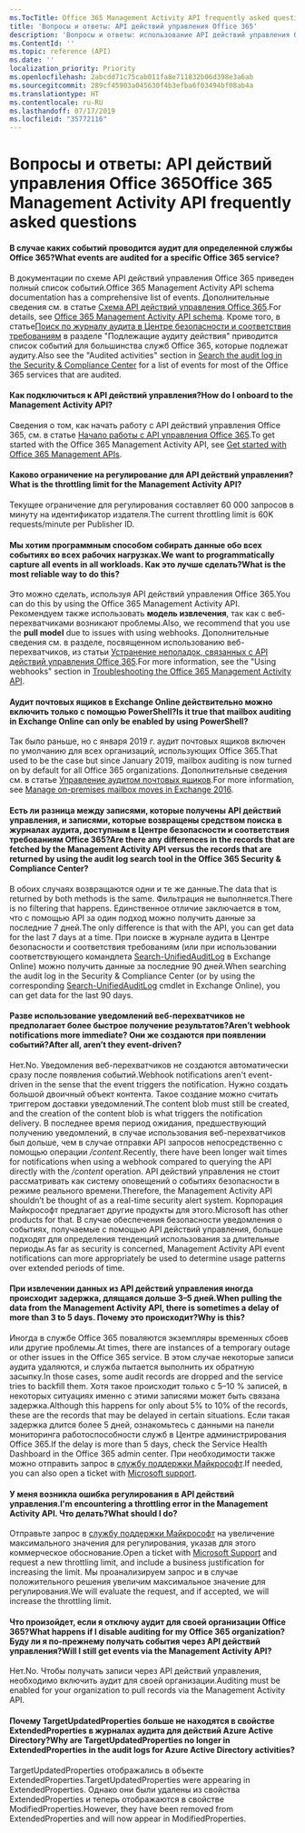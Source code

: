 ```yaml
---
ms.TocTitle: Office 365 Management Activity API frequently asked questions
title: 'Вопросы и ответы: API действий управления Office 365'
description: 'Вопросы и ответы: использование API действий управления Office 365'
ms.ContentId: ''
ms.topic: reference (API)
ms.date: ''
localization_priority: Priority
ms.openlocfilehash: 2abcdd71c75cab011fa8e711832b06d398e3a6ab
ms.sourcegitcommit: 289cf45903a045630f4b3efba6f03494bf08ab4a
ms.translationtype: HT
ms.contentlocale: ru-RU
ms.lasthandoff: 07/17/2019
ms.locfileid: "35772116"
---
```

# <a name="office-365-management-activity-api-frequently-asked-questions"></a><span data-ttu-id="1b143-103">Вопросы и ответы: API действий управления Office 365</span><span class="sxs-lookup"><span data-stu-id="1b143-103">Office 365 Management Activity API frequently asked questions</span></span>

#### <a name="what-events-are-audited-for-a-specific-office-365-service"></a><span data-ttu-id="1b143-104">В случае каких событий проводится аудит для определенной службы Office 365?</span><span class="sxs-lookup"><span data-stu-id="1b143-104">What events are audited for a specific Office 365 service?</span></span>

<span data-ttu-id="1b143-105">В документации по схеме API действий управления Office 365 приведен полный список событий.</span><span class="sxs-lookup"><span data-stu-id="1b143-105">Office 365 Management Activity API schema documentation has a comprehensive list of events.</span></span> <span data-ttu-id="1b143-106">Дополнительные сведения см. в статье [Схема API действий управления Office 365](office-365-management-activity-api-schema.md).</span><span class="sxs-lookup"><span data-stu-id="1b143-106">For details, see [Office 365 Management Activity API schema](office-365-management-activity-api-schema.md).</span></span> <span data-ttu-id="1b143-107">Кроме того, в статье[Поиск по журналу аудита в Центре безопасности и соответствия требованиям](https://docs.microsoft.com/ru-RU/office365/securitycompliance/search-the-audit-log-in-security-and-compliance#audited-activities) в разделе "Подлежащие аудиту действия" приводится список событий для большинства служб Office 365, которые подлежат аудиту.</span><span class="sxs-lookup"><span data-stu-id="1b143-107">Also see the "Audited activities" section in [Search the audit log in the Security & Compliance Center](https://docs.microsoft.com/en-us/office365/securitycompliance/search-the-audit-log-in-security-and-compliance#audited-activities) for a list of events for most of the Office 365 services that are audited.</span></span>

#### <a name="how-do-i-onboard-to-the-management-activity-api"></a><span data-ttu-id="1b143-108">Как подключиться к API действий управления?</span><span class="sxs-lookup"><span data-stu-id="1b143-108">How do I onboard to the Management Activity API?</span></span>

<span data-ttu-id="1b143-109">Сведения о том, как начать работу с API действий управления Office 365, см. в статье [Начало работы с API управления Office 365](get-started-with-office-365-management-apis.md).</span><span class="sxs-lookup"><span data-stu-id="1b143-109">To get started with the Office 365 Management Activity API, see [Get started with Office 365 Management APIs](get-started-with-office-365-management-apis.md).</span></span>
 
#### <a name="what-is-the-throttling-limit-for-the--management-activity-api"></a><span data-ttu-id="1b143-110">Каково ограничение на регулирование для API действий управления?</span><span class="sxs-lookup"><span data-stu-id="1b143-110">What is the throttling limit for the  Management Activity API?</span></span>

<span data-ttu-id="1b143-111">Текущее ограничение для регулирования составляет 60 000 запросов в минуту на идентификатор издателя.</span><span class="sxs-lookup"><span data-stu-id="1b143-111">The current throttling limit is 60K requests/minute per Publisher ID.</span></span> 

#### <a name="we-want-to-programmatically-capture-all-events-in-all-workloads-what-is-the-most-reliable-way-to-do-this"></a><span data-ttu-id="1b143-112">Мы хотим программным способом собирать данные обо всех событиях во всех рабочих нагрузках.</span><span class="sxs-lookup"><span data-stu-id="1b143-112">We want to programmatically capture all events in all workloads.</span></span> <span data-ttu-id="1b143-113">Как это лучше сделать?</span><span class="sxs-lookup"><span data-stu-id="1b143-113">What is the most reliable way to do this?</span></span>

<span data-ttu-id="1b143-114">Это можно сделать, используя API действий управления Office 365.</span><span class="sxs-lookup"><span data-stu-id="1b143-114">You can do this by using the Office 365 Management Activity API.</span></span> <span data-ttu-id="1b143-115">Рекомендуем также использовать **модель извлечения**, так как с веб-перехватчиками возникают проблемы.</span><span class="sxs-lookup"><span data-stu-id="1b143-115">Also, we recommend that you use the **pull model** due to issues with using webhooks.</span></span> <span data-ttu-id="1b143-116">Дополнительные сведения см. в разделе, посвященном использованию веб-перехватчиков, из статьи [Устранение неполадок, связанных с API действий управления Office 365](troubleshooting-the-office-365-management-activity-api.md#using-webhooks).</span><span class="sxs-lookup"><span data-stu-id="1b143-116">For more information, see the "Using webhooks" section in [Troubleshooting the Office 365 Management Activity API](troubleshooting-the-office-365-management-activity-api.md#using-webhooks).</span></span>

#### <a name="is-it-true-that-mailbox-auditing-in-exchange-online-can-only-be-enabled-by-using-powershell"></a><span data-ttu-id="1b143-117">Аудит почтовых ящиков в Exchange Online действительно можно включить только с помощью PowerShell?</span><span class="sxs-lookup"><span data-stu-id="1b143-117">Is it true that mailbox auditing in Exchange Online can only be enabled by using PowerShell?</span></span>

<span data-ttu-id="1b143-118">Так было раньше, но с января 2019 г. аудит почтовых ящиков включен по умолчанию для всех организаций, использующих Office 365.</span><span class="sxs-lookup"><span data-stu-id="1b143-118">That used to be the case but since January 2019, mailbox auditing is now turned on by default for all Office 365 organizations.</span></span> <span data-ttu-id="1b143-119">Дополнительные сведения см. в статье [Управление аудитом почтовых ящиков](https://docs.microsoft.com/office365/securitycompliance/enable-mailbox-auditing).</span><span class="sxs-lookup"><span data-stu-id="1b143-119">For more information, see [Manage on-premises mailbox moves in Exchange 2016](https://docs.microsoft.com/office365/securitycompliance/enable-mailbox-auditing).</span></span>

#### <a name="are-there-any-differences-in-the-records-that-are-fetched-by-the-management-activity-api-versus-the-records-that-are-returned-by-using-the-audit-log-search-tool-in-the-office-365-security--compliance-center"></a><span data-ttu-id="1b143-120">Есть ли разница между записями, которые получены API действий управления, и записями, которые возвращены средством поиска в журналах аудита, доступным в Центре безопасности и соответствия требованиям Office 365?</span><span class="sxs-lookup"><span data-stu-id="1b143-120">Are there any differences in the records that are fetched by the Management Activity API versus the records that are returned by using the audit log search tool in the Office 365 Security & Compliance Center?</span></span>

<span data-ttu-id="1b143-121">В обоих случаях возвращаются одни и те же данные.</span><span class="sxs-lookup"><span data-stu-id="1b143-121">The data that is returned by both methods is the same.</span></span> <span data-ttu-id="1b143-122">Фильтрация не выполняется.</span><span class="sxs-lookup"><span data-stu-id="1b143-122">There is no filtering that happens.</span></span> <span data-ttu-id="1b143-123">Единственное отличие заключается в том, что с помощью API за один подход можно получить данные за последние 7 дней.</span><span class="sxs-lookup"><span data-stu-id="1b143-123">The only difference is that with the API, you can get data for the last 7 days at a time.</span></span> <span data-ttu-id="1b143-124">При поиске в журнале аудита в Центре безопасности и соответствия требованиям (или при использовании соответствующего командлета [Search-UnifiedAuditLog](https://docs.microsoft.com/powershell/module/exchange/policy-and-compliance-audit/search-unifiedauditlog) в Exchange Online) можно получить данные за последние 90 дней.</span><span class="sxs-lookup"><span data-stu-id="1b143-124">When searching the audit log in the Security & Compliance Center (or by using the corresponding [Search-UnifiedAuditLog](https://docs.microsoft.com/powershell/module/exchange/policy-and-compliance-audit/search-unifiedauditlog) cmdlet in Exchange Online), you can get data for the last 90 days.</span></span> 
 
#### <a name="arent-webhook-notifications-more-immediate-after-all-arent-they-event-driven"></a><span data-ttu-id="1b143-125">Разве использование уведомлений веб-перехватчиков не предполагает более быстрое получение результатов?</span><span class="sxs-lookup"><span data-stu-id="1b143-125">Aren’t webhook notifications more immediate?</span></span> <span data-ttu-id="1b143-126">Они же создаются при появлении событий?</span><span class="sxs-lookup"><span data-stu-id="1b143-126">After all, aren’t they event-driven?</span></span>

<span data-ttu-id="1b143-127">Нет.</span><span class="sxs-lookup"><span data-stu-id="1b143-127">No.</span></span> <span data-ttu-id="1b143-128">Уведомления веб-перехватчиков не создаются автоматически сразу после появления событий.</span><span class="sxs-lookup"><span data-stu-id="1b143-128">Webhook notifications aren't event-driven in the sense that the event triggers the notification.</span></span> <span data-ttu-id="1b143-129">Нужно создать большой двоичный объект контента. Такое создание можно считать триггером доставки уведомлений.</span><span class="sxs-lookup"><span data-stu-id="1b143-129">The content blob must still be created, and the creation of the content blob is what triggers the notification delivery.</span></span> <span data-ttu-id="1b143-130">В последнее время период ожидания, предшествующий получению уведомлений, в случае использования веб-перехватчиков был дольше, чем в случае отправки API запросов непосредственно с помощью операции */content*.</span><span class="sxs-lookup"><span data-stu-id="1b143-130">Recently, there have been longer wait times for notifications when using a webhook compared to querying the API directly with the */content* operation.</span></span> <span data-ttu-id="1b143-131">API действий управления не стоит рассматривать как систему оповещений о событиях безопасности в режиме реального времени.</span><span class="sxs-lookup"><span data-stu-id="1b143-131">Therefore, the Management Activity API shouldn’t be thought of as a real-time security alert system.</span></span> <span data-ttu-id="1b143-132">Корпорация Майкрософт предлагает другие продукты для этого.</span><span class="sxs-lookup"><span data-stu-id="1b143-132">Microsoft has other products for that.</span></span> <span data-ttu-id="1b143-133">В случае обеспечения безопасности уведомления о событиях, получаемые с помощью API действий управления, больше подходят для определения тенденций использования за длительные периоды.</span><span class="sxs-lookup"><span data-stu-id="1b143-133">As far as security is concerned, Management Activity API event notifications can more appropriately be used to determine usage patterns over extended periods of time.</span></span>

#### <a name="when-pulling-the-data-from-the-management-activity-api-there-is-sometimes-a-delay-of-more-than-3-to-5-days-why-is-this"></a><span data-ttu-id="1b143-134">При извлечении данных из API действий управления иногда происходит задержка, длящаяся дольше 3–5 дней.</span><span class="sxs-lookup"><span data-stu-id="1b143-134">When pulling the data from the Management Activity API, there is sometimes a delay of more than 3 to 5 days.</span></span> <span data-ttu-id="1b143-135">Почему это происходит?</span><span class="sxs-lookup"><span data-stu-id="1b143-135">Why is this?</span></span>

<span data-ttu-id="1b143-136">Иногда в службе Office 365 поваляются экземпляры временных сбоев или другие проблемы.</span><span class="sxs-lookup"><span data-stu-id="1b143-136">At times, there are instances of a temporary outage or other issues in the Office 365 service.</span></span> <span data-ttu-id="1b143-137">В этом случае некоторые записи аудита удаляются, и служба пытается выполнить их обратную засыпку.</span><span class="sxs-lookup"><span data-stu-id="1b143-137">In those cases, some audit records are dropped and the service tries to backfill them.</span></span> <span data-ttu-id="1b143-138">Хотя такое происходит только с 5–10 % записей, в некоторых ситуациях именно с этими записями может быть связана задержка.</span><span class="sxs-lookup"><span data-stu-id="1b143-138">Although this happens for only about 5% to 10% of the records, these are the records that may be delayed in certain situations.</span></span> <span data-ttu-id="1b143-139">Если такая задержка длится более 5 дней, ознакомьтесь с данными на панели мониторинга работоспособности служб в Центре администрирования Office 365.</span><span class="sxs-lookup"><span data-stu-id="1b143-139">If the delay is more than 5 days, check the Service Health Dashboard in the Office 365 admin center.</span></span> <span data-ttu-id="1b143-140">При необходимости также можно отправить запрос в [службу поддержки Майкрософт](https://support.office.com/article/contact-support-for-business-products-admin-help-32a17ca7-6fa0-4870-8a8d-e25ba4ccfd4b#ID0EAADAAA=online).</span><span class="sxs-lookup"><span data-stu-id="1b143-140">If needed, you can also open a ticket with [Microsoft support](https://support.office.com/article/contact-support-for-business-products-admin-help-32a17ca7-6fa0-4870-8a8d-e25ba4ccfd4b#ID0EAADAAA=online).</span></span>

#### <a name="im-encountering-a-throttling-error-in-the-management-activity-api-what-should-i-do"></a><span data-ttu-id="1b143-141">У меня возникла ошибка регулирования в API действий управления.</span><span class="sxs-lookup"><span data-stu-id="1b143-141">I'm encountering a throttling error in the Management Activity API.</span></span> <span data-ttu-id="1b143-142">Что делать?</span><span class="sxs-lookup"><span data-stu-id="1b143-142">What should I do?</span></span>

<span data-ttu-id="1b143-143">Отправьте запрос в [службу поддержки Майкрософт](https://support.office.com/article/contact-support-for-business-products-admin-help-32a17ca7-6fa0-4870-8a8d-e25ba4ccfd4b#ID0EAADAAA=online) на увеличение максимального значения для регулирования, указав для этого коммерческое обоснование.</span><span class="sxs-lookup"><span data-stu-id="1b143-143">Open a ticket with [Microsoft Support](https://support.office.com/article/contact-support-for-business-products-admin-help-32a17ca7-6fa0-4870-8a8d-e25ba4ccfd4b#ID0EAADAAA=online) and request a new throttling limit, and include a business justification for increasing the limit.</span></span> <span data-ttu-id="1b143-144">Мы проанализируем запрос и в случае положительного решения увеличим максимальное значение для регулирования.</span><span class="sxs-lookup"><span data-stu-id="1b143-144">We will evaluate the request, and if accepted, we will increase the throttling limit.</span></span>

#### <a name="what-happens-if-i-disable-auditing-for-my-office-365-organization-will-i-still-get-events-via-the-management-activity-api"></a><span data-ttu-id="1b143-145">Что произойдет, если я отключу аудит для своей организации Office 365?</span><span class="sxs-lookup"><span data-stu-id="1b143-145">What happens if I disable auditing for my Office 365 organization?</span></span> <span data-ttu-id="1b143-146">Буду ли я по-прежнему получать события через API действий управления?</span><span class="sxs-lookup"><span data-stu-id="1b143-146">Will I still get events via the Management Activity API?</span></span>

<span data-ttu-id="1b143-147">Нет.</span><span class="sxs-lookup"><span data-stu-id="1b143-147">No.</span></span> <span data-ttu-id="1b143-148">Чтобы получать записи через API действий управления, необходимо включить аудит для своей организации.</span><span class="sxs-lookup"><span data-stu-id="1b143-148">Auditing must be enabled for your organization to pull records via the Management Activity API.</span></span>

#### <a name="why-are-targetupdatedproperties-no-longer-in-extendedproperties-in-the-audit-logs-for-azure-active-directory-activities"></a><span data-ttu-id="1b143-149">Почему TargetUpdatedProperties больше не находятся в свойстве ExtendedProperties в журналах аудита для действий Azure Active Directory?</span><span class="sxs-lookup"><span data-stu-id="1b143-149">Why are TargetUpdatedProperties no longer in ExtendedProperties in the audit logs for Azure Active Directory activities?</span></span>

<span data-ttu-id="1b143-150">TargetUpdatedProperties отображались в объекте ExtendedProperties.</span><span class="sxs-lookup"><span data-stu-id="1b143-150">TargetUpdatedProperties were appearing in ExtendedProperties.</span></span> <span data-ttu-id="1b143-151">Однако они были удалены из свойства ExtendedProperties и теперь отображаются в свойстве ModifiedProperties.</span><span class="sxs-lookup"><span data-stu-id="1b143-151">However, they have been removed from ExtendedProperties and will now appear in ModifiedProperties.</span></span>
